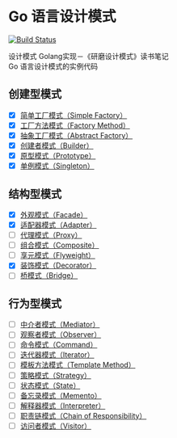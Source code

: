 # Go 语言设计模式

[![Build Status](https://travis-ci.org/senghoo/golang-design-pattern.svg?branch=master)](https://travis-ci.org/senghoo/golang-design-pattern)

设计模式 Golang实现－《研磨设计模式》读书笔记  
Go 语言设计模式的实例代码

## 创建型模式

- [x] [简单工厂模式（Simple Factory）](https://github.com/senghoo/golang-design-pattern/tree/master/00_simple_factory)
- [x] [工厂方法模式（Factory Method）](https://github.com/senghoo/golang-design-pattern/tree/master/04_factory_method)
- [x] [抽象工厂模式（Abstract Factory）](https://github.com/senghoo/golang-design-pattern/tree/master/05_abstract_factory)
- [x] [创建者模式（Builder）](https://github.com/senghoo/golang-design-pattern/tree/master/06_builder)
- [x] [原型模式（Prototype）](https://github.com/senghoo/golang-design-pattern/tree/master/07_prototype)
- [x] [单例模式（Singleton）](https://github.com/senghoo/golang-design-pattern/tree/master/03_singleton)

## 结构型模式

- [x] [外观模式（Facade）](https://github.com/senghoo/golang-design-pattern/tree/master/01_facade)
- [x] [适配器模式（Adapter）](https://github.com/senghoo/golang-design-pattern/tree/master/02_adapter)
- [ ] [代理模式（Proxy）](https://github.com/senghoo/golang-design-pattern/tree/master/09_proxy)
- [ ] [组合模式（Composite）](https://github.com/senghoo/golang-design-pattern/tree/master/13_composite)
- [ ] [享元模式（Flyweight）](https://github.com/senghoo/golang-design-pattern/tree/master/18_flyweight)
- [x] [装饰模式（Decorator）](https://github.com/senghoo/golang-design-pattern/tree/master/20_decorator)
- [ ] [桥模式（Bridge）](https://github.com/senghoo/golang-design-pattern/tree/master/22_bridge)

## 行为型模式

- [ ] [中介者模式（Mediator）](https://github.com/senghoo/golang-design-pattern/tree/master/08_mediator)
- [ ] [观察者模式（Observer）](https://github.com/senghoo/golang-design-pattern/tree/master/10_observer)
- [ ] [命令模式（Command）](https://github.com/senghoo/golang-design-pattern/tree/master/11_command)
- [ ] [迭代器模式（Iterator）](https://github.com/senghoo/golang-design-pattern/tree/master/12_iterator)
- [ ] [模板方法模式（Template Method）](https://github.com/senghoo/golang-design-pattern/tree/master/14_template_method)
- [ ] [策略模式（Strategy）](https://github.com/senghoo/golang-design-pattern/tree/master/15_strategy)
- [ ] [状态模式（State）](https://github.com/senghoo/golang-design-pattern/tree/master/16_state)
- [ ] [备忘录模式（Memento）](https://github.com/senghoo/golang-design-pattern/tree/master/17_memento)
- [ ] [解释器模式（Interpreter）](https://github.com/senghoo/golang-design-pattern/tree/master/19_interpreter)
- [ ] [职责链模式（Chain of Responsibility）](https://github.com/senghoo/golang-design-pattern/tree/master/21_chain_of_responsibility)
- [ ] [访问者模式（Visitor）](https://github.com/senghoo/golang-design-pattern/tree/master/23_visitor)
